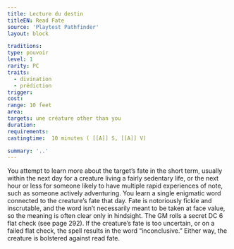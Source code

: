 ```yaml
---
title: Lecture du destin
titleEN: Read Fate
source: 'Playtest Pathfinder'
layout: block

traditions:
type: pouvoir
level: 1
rarity: PC
traits:
  - divination
  - prédiction
trigger: 
cost: 
range: 10 feet
area: 
targets: une créature other than you
duration: 
requirements: 
castingtime:  10 minutes ( [[A]] S, [[A]] V)

summary: '..'
---
```

You attempt to learn more about the target’s fate in the short term, usually within the next day for a creature living a fairly sedentary life, or the next hour or less for someone likely to have multiple rapid experiences of note, such as someone actively adventuring. You learn a single enigmatic word connected to the creature’s fate that day. Fate is notoriously fickle and inscrutable, and the word isn’t necessarily meant to be taken at face value, so the meaning is often clear only in hindsight. The GM rolls a secret DC 6 flat check (see page 292). If the creature’s fate is too uncertain, or on a failed flat check, the spell results in the word “inconclusive.” Either way, the creature is bolstered against read fate.